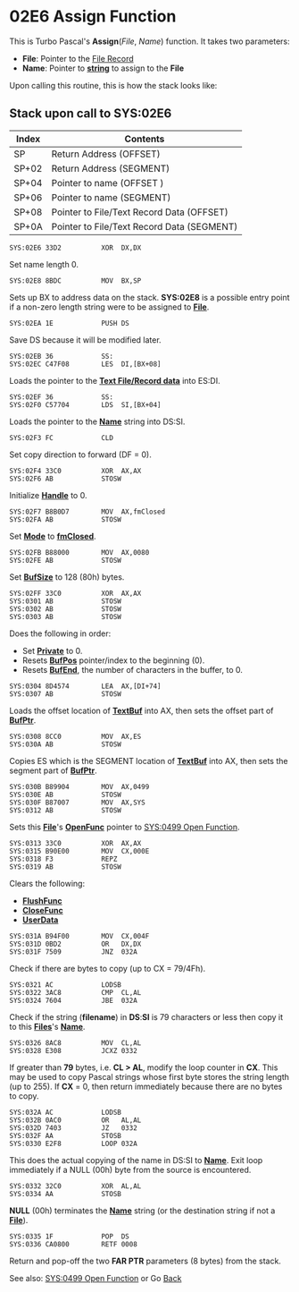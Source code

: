 # 02E6 Assign Function

This is Turbo Pascal's **Assign**(*File*, *Name*) function. It takes two parameters:
- **File**: Pointer to the [File Record](TEXT-FILE-TYPE.md)
- **Name**: Pointer to **[string](0263-DATA-COPYRIGHT.md)**  to assign to the **File** 

Upon calling this routine, this is how the stack looks like:

## Stack upon call to SYS:02E6

|Index|Contents                                  |
|-----|------------------------------------------|
|SP   |Return Address (OFFSET)                   |
|SP+02|Return Address (SEGMENT)                  |
|SP+04|Pointer to name (OFFSET )                 |
|SP+06|Pointer to name (SEGMENT)                 |
|SP+08|Pointer to File/Text Record Data (OFFSET) |
|SP+0A|Pointer to File/Text Record Data (SEGMENT)|


```
SYS:02E6 33D2          XOR	DX,DX
```

Set name length 0.

```
SYS:02E8 8BDC          MOV	BX,SP
```

Sets up BX to address data on the stack. **SYS:02E8** is a possible entry point if a non-zero length string were to be assigned to **[File](TEXT-FILE-TYPE.md)**.

```
SYS:02EA 1E            PUSH	DS
```

Save DS because it will be modified later.

```
SYS:02EB 36            SS:
SYS:02EC C47F08        LES	DI,[BX+08]
```

Loads the pointer to the **[Text File/Record data](TEXT-FILE-TYPE.md)** into ES:DI.

```
SYS:02EF 36            SS:
SYS:02F0 C57704        LDS	SI,[BX+04]
```

Loads the pointer to the **[Name](0263-DATA-COPYRIGHT.md)** string into DS:SI.

```
SYS:02F3 FC            CLD
```

Set copy direction to forward (DF = 0).

```
SYS:02F4 33C0          XOR	AX,AX
SYS:02F6 AB            STOSW
```

Initialize **[Handle](TEXT-FILE-TYPE.md)** to 0.

```
SYS:02F7 B8B0D7        MOV	AX,fmClosed
SYS:02FA AB            STOSW
```

Set **[Mode](TEXT-FILE-TYPE.md)** to **[fmClosed](FILE-MODES.md)**.

```
SYS:02FB B88000        MOV	AX,0080
SYS:02FE AB            STOSW
```

Set **[BufSize](TEXT-FILE-TYPE.md)** to 128  (80h) bytes.

```
SYS:02FF 33C0          XOR	AX,AX
SYS:0301 AB            STOSW
SYS:0302 AB            STOSW
SYS:0303 AB            STOSW
```

Does the following in order:
- Set **[Private](TEXT-FILE-TYPE.md)** to 0.
- Resets **[BufPos](TEXT-FILE-TYPE.md)** pointer/index to the beginning (0).
- Resets **[BufEnd](TEXT-FILE-TYPE.md)**, the number of characters in the buffer, to 0.

```
SYS:0304 8D4574        LEA	AX,[DI+74]
SYS:0307 AB            STOSW
```

Loads the offset location of **[TextBuf](TEXT-FILE-TYPE.md)** into AX, then sets the offset part of **[BufPtr](TEXT-FILE-TYPE.md)**.

```
SYS:0308 8CC0          MOV	AX,ES
SYS:030A AB            STOSW
```

Copies ES which is the SEGMENT location of **[TextBuf](TEXT-FILE-TYPE.md)** into AX, then sets the segment part of **[BufPtr](TEXT-FILE-TYPE.md)**.

```
SYS:030B B89904        MOV	AX,0499
SYS:030E AB            STOSW
SYS:030F B87007        MOV	AX,SYS
SYS:0312 AB            STOSW
```

Sets this **[File](TEXT-FILE-TYPE.md)**'s **[OpenFunc](TEXT-FILE-TYPE.md)** pointer to [SYS:0499 Open Function](0499-OPEN-FUNC.md).

```
SYS:0313 33C0          XOR	AX,AX
SYS:0315 B90E00        MOV	CX,000E
SYS:0318 F3            REPZ
SYS:0319 AB            STOSW
```

Clears the following:
- **[FlushFunc](TEXT-FILE-TYPE.md)**
- **[CloseFunc](TEXT-FILE-TYPE.md)**
- **[UserData](TEXT-FILE-TYPE.md)**

```
SYS:031A B94F00        MOV	CX,004F
SYS:031D 0BD2          OR	DX,DX
SYS:031F 7509          JNZ	032A
```

Check if there are bytes to copy (up to CX = 79/4Fh).

```
SYS:0321 AC            LODSB
SYS:0322 3AC8          CMP	CL,AL
SYS:0324 7604          JBE	032A
```

Check if the string (**filename**) in **DS**:**SI** is 79 characters or less then copy it to this **[Files](TEXT-FILE-TYPE.md)**'s **[Name](TEXT-FILE-TYPE.md)**.

```
SYS:0326 8AC8          MOV	CL,AL
SYS:0328 E308          JCXZ	0332
```

If greater than **79** bytes, i.e. **CL > AL**, modify the loop counter in **CX**. This may be used to copy Pascal strings whose first byte stores the string length (up to 255). If **CX** = 0, then return immediately because there are no bytes to copy.

```
SYS:032A AC            LODSB
SYS:032B 0AC0          OR	AL,AL
SYS:032D 7403          JZ	0332
SYS:032F AA            STOSB
SYS:0330 E2F8          LOOP	032A
```

This does the actual copying of the name in DS:SI to **[Name](TEXT-FILE-TYPE.md)**. Exit loop immediately if a NULL (00h) byte from the source is encountered.

```
SYS:0332 32C0          XOR	AL,AL
SYS:0334 AA            STOSB
```

**NULL** (00h) terminates the **[Name](TEXT-FILE-TYPE.md)** string (or the destination string if not a **[File](TEXT-FILE-TYPE.md)**).

```
SYS:0335 1F            POP	DS
SYS:0336 CA0800        RETF	0008
```

Return and pop-off the two **FAR PTR** parameters (8 bytes) from the stack.

See also: [SYS:0499 Open Function](0499-OPEN-FUNC.md) or Go [Back](../README.md)